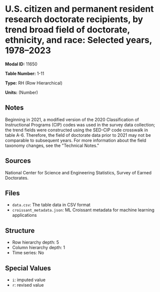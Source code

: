 # U.S. citizen and permanent resident research doctorate recipients, by trend broad field of doctorate, ethnicity, and race: Selected years, 1978&#8211;2023

**Modal ID:** 11650

**Table Number:** 1-11

**Type:** RH (Row Hierarchical)

**Units:** (Number)

## Notes

Beginning in 2021, a modified version of the 2020 Classification of Instructional Programs (CIP) codes was used in the survey data collection; the trend fields were constructed using the SED-CIP code crosswalk in table A-6. Therefore, the field of doctorate data prior to 2021 may not be comparable to subsequent years. For more information about the field taxonomy changes, see the "Technical Notes."

## Sources

National Center for Science and Engineering Statistics, Survey of Earned Doctorates.

## Files

- `data.csv`: The table data in CSV format
- `croissant_metadata.json`: ML Croissant metadata for machine learning applications

## Structure

- Row hierarchy depth: 5
- Column hierarchy depth: 1
- Time series: No

## Special Values

- `i`: imputed value
- `r`: revised value
